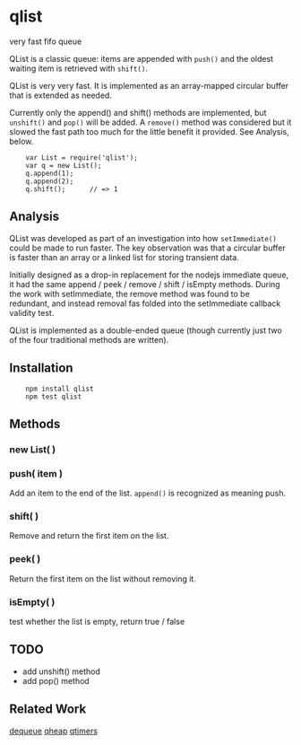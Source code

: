 qlist
=====

very fast fifo queue

QList is a classic queue:  items are appended with `push()` and the oldest
waiting item is retrieved with `shift()`.

QList is very very fast.  It is implemented as an array-mapped circular buffer
that is extended as needed.

Currently only the append() and shift() methods are implemented, but
`unshift()` and `pop()` will be added.  A `remove()` method was considered but
it slowed the fast path too much for the little benefit it provided.  See
Analysis, below.

        var List = require('qlist');
        var q = new List();
        q.append(1);
        q.append(2);
        q.shift();      // => 1


Analysis
--------

QList was developed as part of an investigation into how `setImmediate()`
could be made to run faster.  The key observation was that a circular buffer
is faster than an array or a linked list for storing transient data.

Initially designed as a drop-in replacement for the nodejs immediate queue, it
had the same append / peek / remove / shift / isEmpty methods.  During the 
work with setImmediate, the remove method was found to be redundant, and
instead removal fas folded into the setImmediate callback validity test.

QList is implemented as a double-ended queue (though currently just two of the
four traditional methods are written).


Installation
------------

        npm install qlist
        npm test qlist

Methods
-------

### new List( )

### push( item )

Add an item to the end of the list.  `append()` is recognized as meaning push.

### shift( )

Remove and return the first item on the list.

### peek( )

Return the first item on the list without removing it.

### isEmpty( )

test whether the list is empty, return true / false


TODO
----

- add unshift() method
- add pop() method


Related Work
------------

[dequeue](https://npmjs.org/package/double-ended-queue)
[qheap](https://npmjs.org/package/qheap)
[qtimers](https://npmjs.org/package/qtimers)
